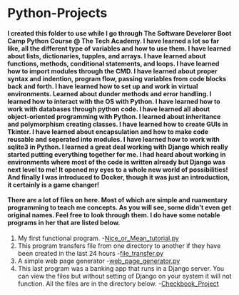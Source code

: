 # Python-Projects
#### I created this folder to use while I go through The Software Develorer Boot Camp Python Course @ The Tech Academy. I have learned a lot so far like, all the different type of variables and how to use them. I have learned about lists, dictionaries, tupples, and arrays. I have learned about functions, methods, conditional statements, and loops. I have learned how to import modules through the CMD. I have learned about proper syntax and indention, program flow, passing variables from code blocks back and forth. I have learned how to set up and work in virtual environments. Learned about dunder methods and error handling. I learned how to interact with the OS with Python. I have learned how to work with databases through python code. I have learned all about object-oriented programming with Python. I learned about inheritance and polymorphism creating classes. I have learned how to create GUIs in Tkinter. I have learned about encapsulation and how to make code reusable and seperated into modules. I have learned how to work with sqlite3 in Python. I learned a great deal working with Django which really started putting everything together for me. I had heard about working in environments where most of the code is written already but Django was next level to me! It opened my eyes to a whole new world of possibilities! And finally I was introduced to Docker, though it was just an introduction, it certainly is a game changer!<br><br>There are a lot of files on here. Most of which are simple and ruamentary programming to teach me concepts. As you will see, some didn't even get original names. Feel free to look through them. I do have some notable programs in her that are listed below.


1.   My first functional program.
     -[Nice_or_Mean_tutorial.py](Nice_or_Mean_tutorial.py)
2.   This program transfers file from one directory to another if they have been created in the last 24 hours
   -[file_transfer.py](JosephKaysPortfolio/Python-Projects/file_transfer.py)
3. A simple web page generator
   -[web_page_generator.py](JosephKaysPortfolio/Python-Projects/web_page_generator.py)
4. This last program was a banking app that runs in a Django server. You can view the files but without setting
   of Django on your system it will not function. All the files are in the directory below.
   -[Checkbook_Project](JosephKaysPortfolio/Python-Projects/Checkbook_Project)
